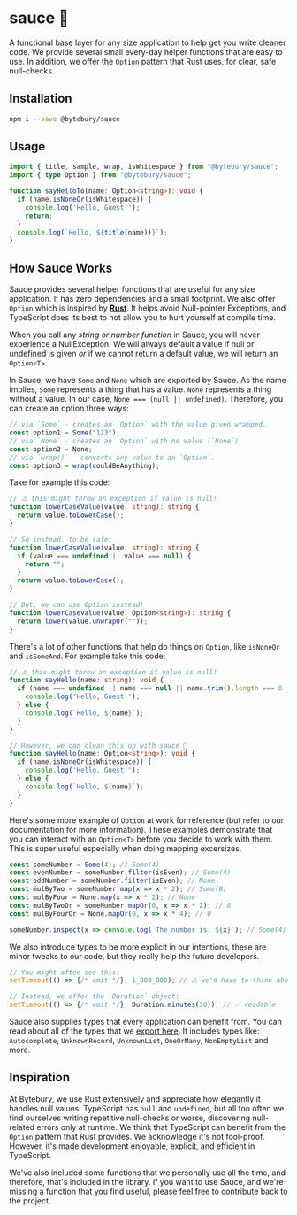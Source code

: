 # sauce 🍅

A functional base layer for any size application to help get you write cleaner
code. We provide several small every-day helper functions that are easy to use.
In addition, we offer the `Option` pattern that Rust uses, for clear, safe
null-checks.

## Installation

```sh
npm i --save @bytebury/sauce
```

## Usage

```ts
import { title, sample, wrap, isWhitespace } from "@bytebury/sauce";
import { type Option } from "@bytebury/sauce";

function sayHelloTo(name: Option<string>): void {
  if (name.isNoneOr(isWhitespace)) {
    console.log('Hello, Guest!');
    return;
  }
  console.log(`Hello, ${title(name))}`);
}
```

## How Sauce Works

Sauce provides several helper functions that are useful for any size
application. It has zero dependencies and a small footprint. We also offer
`Option` which is inspired by **[Rust](https://rust-lang.org)**. It helps avoid
Null-pointer Exceptions, and TypeScript does its best to not allow you to hurt
yourself at compile time.

When you call any _string or number function_ in Sauce, you will never
experience a NullException. We will always default a value if null or undefined
is given _or_ if we cannot return a default value, we will return an
`Option<T>`.

In Sauce, we have `Some` and `None` which are exported by Sauce. As the name
implies, `Some` represents a thing that has a value. `None` represents a thing
without a value. In our case, `None === (null || undefined)`. Therefore, you can
create an option three ways:

```ts
// via `Some` - creates an `Option` with the value given wrapped.
const option1 = Some("123");
// via `None` - creates an `Option` with no value (`None`).
const option2 = None;
// via `wrap()` - converts any value to an `Option`.
const option3 = wrap(couldBeAnything);
```

Take for example this code:

```ts
// ⚠️ this might throw an exception if value is null!
function lowerCaseValue(value: string): string {
  return value.toLowerCase();
}

// So instead, to be safe:
function lowerCaseValue(value: string): string {
  if (value === undefined || value === null) {
    return "";
  }
  return value.toLowerCase();
}

// But, we can use Option instead!
function lowerCaseValue(value: Option<string>): string {
  return lower(value.unwrapOr(""));
}
```

There's a lot of other functions that help do things on `Option`, like
`isNoneOr` and `isSomeAnd`. For example take this code:

```ts
// ⚠️ this might throw an exception if value is null!
function sayHello(name: string): void {
  if (name === undefined || name === null || name.trim().length === 0 {
    console.log('Hello, Guest!');
  } else {
    console.log(`Hello, ${name}`);
  }
}

// However, we can clean this up with sauce 🍅
function sayHello(name: Option<string>): void {
  if (name.isNoneOr(isWhitespace)) {
    console.log('Hello, Guest!');
  } else {
    console.log(`Hello, ${name}`);
  }
}
```

Here's some more example of `Option` at work for reference (but refer to our
documentation for more information). These examples demonstrate that you can
interact with an `Option<T>` before you decide to work with them. This is super
useful especially when doing mapping excersizes.

```ts
const someNumber = Some(4); // Some(4)
const evenNumber = someNumber.filter(isEven); // Some(4)
const oddNumber = someNumber.filter(isEven); // None
const mulByTwo = someNumber.map(x => x * 2); // Some(8)
const mulByFour = None.map(x => x * 2); // None
const mulByTwoOr = someNumber.mapOr(0, x => x * 2); // 8
const mulByFourOr = None.mapOr(0, x => x * 4); // 0

someNumber.inspect(x => console.log(`The number is: ${x}`); // Some(4)
```

We also introduce types to be more explicit in our intentions, these are minor
tweaks to our code, but they really help the future developers.

```ts
// You might often see this:
setTimeout(() => {/* omit */}, 1_800_000); // ⚠️ we'd have to think about this...

// Instead, we offer the `Duration` object:
setTimeout(() => {/* omit */}, Duration.minutes(30)); // ✅ readable
```

Sauce also supplies types that every application can benefit from. You can read
about all of the types that we
[export here](https://sauce.pizzastate.dev/modules/types.html). It includes
types like: `Autocomplete`, `UnknownRecord`, `UnknownList`, `OneOrMany`,
`NonEmptyList` and more.

## Inspiration

At Bytebury, we use Rust extensively and appreciate how elegantly it handles
null values. TypeScript has `null` and `undefined`, but all too often we find
ourselves writing repetitive null-checks or worse, discovering null-related
errors only at runtime. We think that TypeScript can benefit from the `Option`
pattern that Rust provides. We acknowledge it's not fool-proof. However, it's
made development enjoyable, explicit, and efficient in TypeScript.

We've also included some functions that we personally use all the time, and
therefore, that's included in the library. If you want to use Sauce, and we're
missing a function that you find useful, please feel free to contribute back to
the project.
